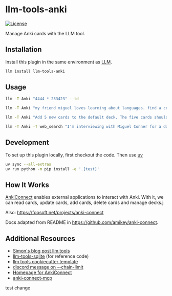 # llm-tools-anki

[![License](https://img.shields.io/badge/license-Apache%202.0-blue.svg)](https://github.com/aled1027/llm-tools-anki/blob/main/LICENSE)

Manage Anki cards with the LLM tool.

## Installation

Install this plugin in the same environment as [LLM](https://llm.datasette.io/).

```bash
llm install llm-tools-anki
```

## Usage

```bash
llm -T Anki "4444 * 233423" --td
```

```bash
llm -T Anki "my friend miguel loves learning about languages. find a cool card that I can share with him that I've been studying." --td
```

```bash
llm -T Anki "Add 5 new cards to the default deck. The five cards should ask about the colors in spanish for a language learning student" --td --chain-limit 25
```

```bash
llm -T Anki -T web_search "I'm interviewing with Miguel Conner for a data science position in a few hours. Research him and create a few anki cards in my default deck for me to study." --td --chain-limit 50
```

## Development

To set up this plugin locally, first checkout the code. Then use [uv](https://astral.sh/)

```bash
uv sync --all-extras
uv run python -m pip install -e '.[test]'
```

## How It Works

[AnkiConnect](https://ankiweb.net/shared/info/2055492159) enables external applications to interact with Anki. With it, we can read cards, update cards, add cards, delete cards and manage decks.j

Also: https://foosoft.net/projects/anki-connect

Docs adapted from README in https://github.com/amikey/anki-connect.

## Additional Resources

- [Simon's blog post llm tools](https://simonwillison.net/2025/May/27/llm-tools/)
- [llm-tools-sqlite](https://github.com/simonw/llm-tools-sqlite/tree/main) (for reference code)
- [llm tools cookiecutter template](https://github.com/simonw/llm-plugin-tools)
- [discord message on --chain-limit](https://discord.com/channels/823971286308356157/1128504153841336370/1388261616583442502)
- [Homepage for AnkiConnect](https://foosoft.net/projects/anki-connect)
- [anki-connect-mcp](https://github.com/spacholski1225/anki-connect-mcp)

test change
